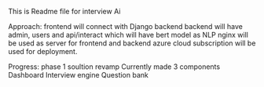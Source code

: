 This is Readme file for interview Ai


Approach:
frontend will connect with Django backend
backend will have admin, users and api/interact which will have bert model as NLP
nginx will be used as server for frontend and backend
azure cloud subscription will be used for deployment.

Progress:
phase 1 soultion revamp
Currently made 3 components 
Dashboard 
Interview engine 
Question bank